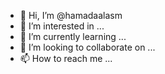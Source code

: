 - 👋 Hi, I’m @hamadaalasm
- 👀 I’m interested in ...
- 🌱 I’m currently learning ...
- 💞️ I’m looking to collaborate on ...
- 📫 How to reach me ...

<!---
hamadaalasm/hamadaalasm is a ✨ special ✨ repository because its `README.md` (this file) appears on your GitHub profile.
You can click the Preview link to take a look at your changes.
--->
